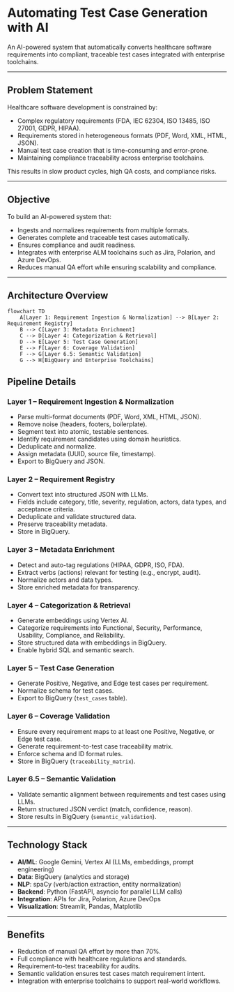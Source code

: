 # Automating Test Case Generation with AI

An AI-powered system that automatically converts healthcare software requirements into compliant, traceable test cases integrated with enterprise toolchains.

---

## Problem Statement

Healthcare software development is constrained by:

- Complex regulatory requirements (FDA, IEC 62304, ISO 13485, ISO 27001, GDPR, HIPAA).
- Requirements stored in heterogeneous formats (PDF, Word, XML, HTML, JSON).
- Manual test case creation that is time-consuming and error-prone.
- Maintaining compliance traceability across enterprise toolchains.

This results in slow product cycles, high QA costs, and compliance risks.

---

## Objective

To build an AI-powered system that:

- Ingests and normalizes requirements from multiple formats.
- Generates complete and traceable test cases automatically.
- Ensures compliance and audit readiness.
- Integrates with enterprise ALM toolchains such as Jira, Polarion, and Azure DevOps.
- Reduces manual QA effort while ensuring scalability and compliance.

---

## Architecture Overview

```mermaid
flowchart TD
    A[Layer 1: Requirement Ingestion & Normalization] --> B[Layer 2: Requirement Registry]
    B --> C[Layer 3: Metadata Enrichment]
    C --> D[Layer 4: Categorization & Retrieval]
    D --> E[Layer 5: Test Case Generation]
    E --> F[Layer 6: Coverage Validation]
    F --> G[Layer 6.5: Semantic Validation]
    G --> H[BigQuery and Enterprise Toolchains]
```

## Pipeline Details

### Layer 1 – Requirement Ingestion & Normalization
- Parse multi-format documents (PDF, Word, XML, HTML, JSON).
- Remove noise (headers, footers, boilerplate).
- Segment text into atomic, testable sentences.
- Identify requirement candidates using domain heuristics.
- Deduplicate and normalize.
- Assign metadata (UUID, source file, timestamp).
- Export to BigQuery and JSON.

### Layer 2 – Requirement Registry
- Convert text into structured JSON with LLMs.
- Fields include category, title, severity, regulation, actors, data types, and acceptance criteria.
- Deduplicate and validate structured data.
- Preserve traceability metadata.
- Store in BigQuery.

### Layer 3 – Metadata Enrichment
- Detect and auto-tag regulations (HIPAA, GDPR, ISO, FDA).
- Extract verbs (actions) relevant for testing (e.g., encrypt, audit).
- Normalize actors and data types.
- Store enriched metadata for transparency.

### Layer 4 – Categorization & Retrieval
- Generate embeddings using Vertex AI.
- Categorize requirements into Functional, Security, Performance, Usability, Compliance, and Reliability.
- Store structured data with embeddings in BigQuery.
- Enable hybrid SQL and semantic search.

### Layer 5 – Test Case Generation
- Generate Positive, Negative, and Edge test cases per requirement.
- Normalize schema for test cases.
- Export to BigQuery (`test_cases` table).

### Layer 6 – Coverage Validation
- Ensure every requirement maps to at least one Positive, Negative, or Edge test case.
- Generate requirement-to-test case traceability matrix.
- Enforce schema and ID format rules.
- Store in BigQuery (`traceability_matrix`).

### Layer 6.5 – Semantic Validation
- Validate semantic alignment between requirements and test cases using LLMs.
- Return structured JSON verdict (match, confidence, reason).
- Store results in BigQuery (`semantic_validation`).

---

## Technology Stack
- **AI/ML**: Google Gemini, Vertex AI (LLMs, embeddings, prompt engineering)
- **Data**: BigQuery (analytics and storage)
- **NLP**: spaCy (verb/action extraction, entity normalization)
- **Backend**: Python (FastAPI, asyncio for parallel LLM calls)
- **Integration**: APIs for Jira, Polarion, Azure DevOps
- **Visualization**: Streamlit, Pandas, Matplotlib

---

## Benefits
- Reduction of manual QA effort by more than 70%.
- Full compliance with healthcare regulations and standards.
- Requirement-to-test traceability for audits.
- Semantic validation ensures test cases match requirement intent.
- Integration with enterprise toolchains to support real-world workflows.
